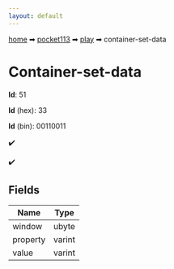 ```yaml
---
layout: default
---
```


[home](/) ➡ [pocket113](/protocol/pocket113) ➡ [play](/protocol/pocket113/play) ➡ container-set-data

# Container-set-data

**Id**: 51

**Id** (hex): 33

**Id** (bin): 00110011

✔️

✔️

## Fields

Name | Type
---|---
window | ubyte
property | varint
value | varint

